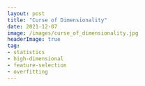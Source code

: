 ```yaml
---
layout: post
title: "Curse of Dimensionality"
date: 2021-12-07
image: /images/curse_of_dimensionality.jpg
headerImage: true
tag: 
- statistics
- high-dimensional
- feature-selection
- overfitting
---
```


